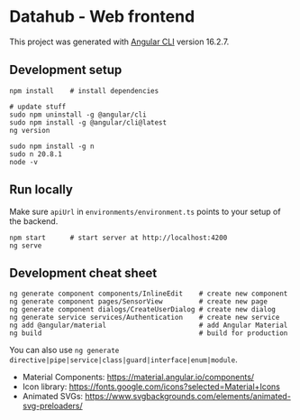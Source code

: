 
# Datahub - Web frontend
This project was generated with [Angular CLI](https://github.com/angular/angular-cli) version 16.2.7.

## Development setup
```shell
npm install    # install dependencies

# update stuff
sudo npm uninstall -g @angular/cli
sudo npm install -g @angular/cli@latest
ng version

sudo npm install -g n
sudo n 20.8.1
node -v
```

## Run locally
Make sure `apiUrl` in `environments/environment.ts` points to your setup of the backend.

```shell
npm start      # start server at http://localhost:4200
ng serve
```

## Development cheat sheet
```shell
ng generate component components/InlineEdit    # create new component
ng generate component pages/SensorView         # create new page
ng generate component dialogs/CreateUserDialog # create new dialog
ng generate service services/Authentication    # create new service
ng add @angular/material                       # add Angular Material
ng build                                       # build for production
```

You can also use `ng generate directive|pipe|service|class|guard|interface|enum|module`.

* Material Components: https://material.angular.io/components/
* Icon library: https://fonts.google.com/icons?selected=Material+Icons
* Animated SVGs: https://www.svgbackgrounds.com/elements/animated-svg-preloaders/
